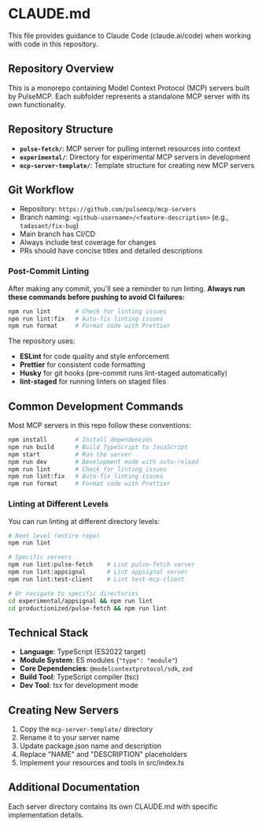 # CLAUDE.md

This file provides guidance to Claude Code (claude.ai/code) when working with code in this repository.

## Repository Overview

This is a monorepo containing Model Context Protocol (MCP) servers built by PulseMCP. Each subfolder represents a standalone MCP server with its own functionality.

## Repository Structure

- **`pulse-fetch/`**: MCP server for pulling internet resources into context
- **`experimental/`**: Directory for experimental MCP servers in development
- **`mcp-server-template/`**: Template structure for creating new MCP servers

## Git Workflow

- Repository: `https://github.com/pulsemcp/mcp-servers`
- Branch naming: `<github-username>/<feature-description>` (e.g., `tadasant/fix-bug`)
- Main branch has CI/CD
- Always include test coverage for changes
- PRs should have concise titles and detailed descriptions

### Post-Commit Linting

After making any commit, you'll see a reminder to run linting. **Always run these commands before pushing to avoid CI failures:**

```bash
npm run lint       # Check for linting issues
npm run lint:fix   # Auto-fix linting issues
npm run format     # Format code with Prettier
```

The repository uses:

- **ESLint** for code quality and style enforcement
- **Prettier** for consistent code formatting
- **Husky** for git hooks (pre-commit runs lint-staged automatically)
- **lint-staged** for running linters on staged files

## Common Development Commands

Most MCP servers in this repo follow these conventions:

```bash
npm install        # Install dependencies
npm run build      # Build TypeScript to JavaScript
npm start          # Run the server
npm run dev        # Development mode with auto-reload
npm run lint       # Check for linting issues
npm run lint:fix   # Auto-fix linting issues
npm run format     # Format code with Prettier
```

### Linting at Different Levels

You can run linting at different directory levels:

```bash
# Root level (entire repo)
npm run lint

# Specific servers
npm run lint:pulse-fetch    # Lint pulse-fetch server
npm run lint:appsignal      # Lint appsignal server
npm run lint:test-client    # Lint test-mcp-client

# Or navigate to specific directories
cd experimental/appsignal && npm run lint
cd productionized/pulse-fetch && npm run lint
```

## Technical Stack

- **Language**: TypeScript (ES2022 target)
- **Module System**: ES modules (`"type": "module"`)
- **Core Dependencies**: `@modelcontextprotocol/sdk`, `zod`
- **Build Tool**: TypeScript compiler (tsc)
- **Dev Tool**: tsx for development mode

## Creating New Servers

1. Copy the `mcp-server-template/` directory
2. Rename it to your server name
3. Update package.json name and description
4. Replace "NAME" and "DESCRIPTION" placeholders
5. Implement your resources and tools in src/index.ts

## Additional Documentation

Each server directory contains its own CLAUDE.md with specific implementation details.
